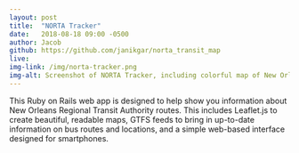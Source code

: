 ```yaml
---
layout: post
title:  "NORTA Tracker"
date:   2018-08-18 09:00 -0500
author: Jacob
github: https://github.com/janikgar/norta_transit_map
live: 
img-link: /img/norta-tracker.png
img-alt: Screenshot of NORTA Tracker, including colorful map of New Orleans RTA system
---
```


This Ruby on Rails web app is designed to help show you information about New Orleans Regional Transit Authority routes. This includes Leaflet.js to create beautiful, readable maps, GTFS feeds to bring in up-to-date information on bus routes and locations, and a simple web-based interface designed for smartphones.